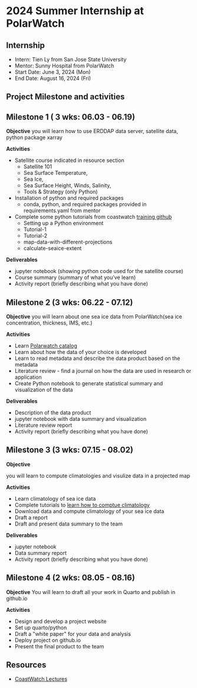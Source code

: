 # 2024  Summer Internship at PolarWatch

## Internship
* Intern: Tien Ly from San Jose State University
* Mentor: Sunny Hospital from PolarWatch
* Start Date: June 3, 2024 (Mon)
* End Date: August 16, 2024 (Fri)
## Project Milestone and activities

## Milestone 1 ( 3 wks: 06.03 - 06.19)

__Objective__  you will learn how to use ERDDAP data server, satellite data, python package xarray

__Activities__
* Satellite course indicated in resource section
  * Satellite 101
  * Sea Surface Temperature,
  * Sea Ice,
  * Sea Surface Height, Winds, Salinity,
  * Tools & Strategy (only Python)
* Installation of python and required packages
  * conda, python, and required packages provided in requirements.yaml from mentor
* Complete some python tutorials from coastwatch [training github](https://github.com/coastwatch-training/CoastWatch-Tutorials)
  * Setting up a Python environment
  * Tutorial-1
  * Tutorial-2
  * map-data-with-different-projections
  * calculate-seaice-extent
  
__Deliverables__

* jupyter notebook (showing python code used for the satellite course)
* Course summary (summary of what you’ve learn)
* Activity report (briefly describing what you have done)

## Milestone 2 (3 wks: 06.22 - 07.12) 

__Objective__ 
you will learn about one sea ice data from PolarWatch(sea ice concentration, thickness, IMS, etc.)

__Activities__

* Learn [Polarwatch catalog](https://polarwatch.noaa.gov/)
* Learn about how the data of your choice is developed
* Learn to read metadata and describe the data product based on the metadata
* Literature review - find a journal on how the data are used in research or application
* Create Python notebook to generate statistical summary and visualization of the data

__Deliverables__

* Description of the data product
* jupyter notebook with data summary and visualization
* Literature review report
* Activity report (briefly describing what you have done)


## Milestone 3 (3 wks: 07.15 - 08.02)

__Objective__ 

you will learn to compute climatologies and visulize data in a projected map 

__Activities__

* Learn climatology of sea ice data
* Complete tutorials to [learn how to comptue climatology](https://www.linkedin.com/pulse/python-climate-data-analysis-tutorial-code-ali-ahmadalipour/)
* Download data and compute climatology of your sea ice data
* Draft a report
* Draft and present data summary to the team

__Deliverables__

* jupyter notebook
* Data summary report
* Activity report (briefly describing what you have done)

## Milestone 4 (2 wks: 08.05 - 08.16)

__Objective__ 
You will learn to draft all your work in Quarto and publish in github.io 

__Activities__

* Design and develop a project website
* Set up quarto/python
* Draft a "white paper" for your data and analysis
* Deploy project on github.io
* Present the final product to the team

## Resources

* [CoastWatch Lectures](https://umd.instructure.com/courses/1336575)
